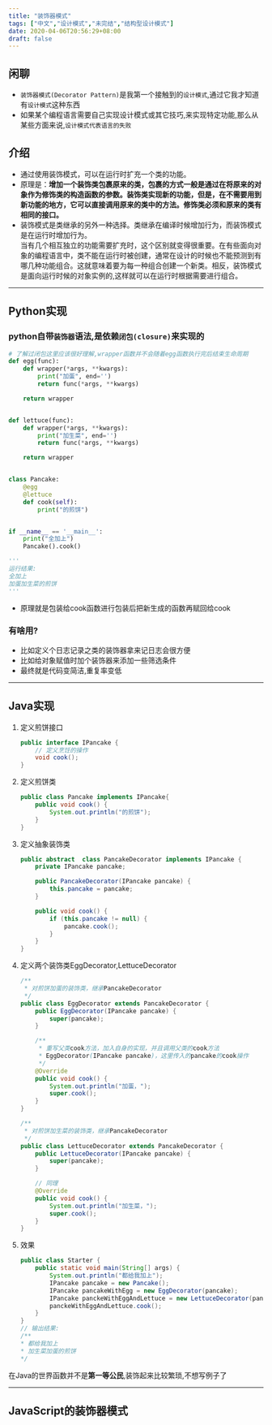 ```yaml
---
title: "装饰器模式"
tags: ["中文","设计模式","未完结","结构型设计模式"]
date: 2020-04-06T20:56:29+08:00
draft: false  
---
```

## 闲聊  
* `装饰器模式(Decorator Pattern)`是我第一个接触到的`设计模式`,通过它我才知道有`设计模式`这种东西  
* 如果某个编程语言需要自己实现设计模式或其它技巧,来实现特定功能,那么从某些方面来说,`设计模式代表语言的失败`  

## 介绍  
* 通过使用装饰模式，可以在运行时扩充一个类的功能。  
* 原理是：**增加一个装饰类包裹原来的类，包裹的方式一般是通过在将原来的对象作为修饰类的构造函数的参数。装饰类实现新的功能，但是，在不需要用到新功能的地方，它可以直接调用原来的类中的方法。修饰类必须和原来的类有相同的接口。**  
* 装饰模式是类继承的另外一种选择。类继承在编译时候增加行为，而装饰模式是在运行时增加行为。  
  当有几个相互独立的功能需要扩充时，这个区别就变得很重要。在有些面向对象的编程语言中，类不能在运行时被创建，通常在设计的时候也不能预测到有哪几种功能组合。这就意味着要为每一种组合创建一个新类。相反，装饰模式是面向运行时候的对象实例的,这样就可以在运行时根据需要进行组合。  

------

## Python实现  

### python自带`装饰器`语法,是依赖`闭包(closure)`来实现的  

```python
# 了解过闭包这里应该很好理解,wrapper函数并不会随着egg函数执行完后结束生命周期
def egg(func):
    def wrapper(*args, **kwargs):
        print("加蛋", end='')
        return func(*args, **kwargs)

    return wrapper


def lettuce(func):
    def wrapper(*args, **kwargs):
        print("加生菜", end='')
        return func(*args, **kwargs)

    return wrapper


class Pancake:
    @egg
    @lettuce
    def cook(self):
        print("的煎饼")


if __name__ == '__main__':
    print("全加上")
    Pancake().cook()

'''
运行结果:
全加上
加蛋加生菜的煎饼
'''
```

* 原理就是包装给cook函数进行包装后把新生成的函数再赋回给cook  

### 有啥用?  

* 比如定义个日志记录之类的装饰器拿来记日志会很方便  
* 比如给对象赋值时加个装饰器来添加一些筛选条件  
* 最终就是代码变简洁,重复率变低  

---

## Java实现  

1. 定义煎饼接口  

   ```java
   public interface IPancake {
       // 定义烹饪的操作
       void cook();
   }
   ```

2. 定义煎饼类  

   ```java
   public class Pancake implements IPancake{
       public void cook() {
           System.out.println("的煎饼");
       }
   }
   ```

3. 定义抽象装饰类  

   ```java
   public abstract  class PancakeDecorator implements IPancake {
       private IPancake pancake;
   
       public PancakeDecorator(IPancake pancake) {
           this.pancake = pancake;
       }
   
       public void cook() {
           if (this.pancake != null) {
               pancake.cook();
           }
       }
   }
   ```

4. 定义两个装饰类EggDecorator,LettuceDecorator

   ```java
   /**
    * 对煎饼加蛋的装饰类，继承PancakeDecorator
    */
   public class EggDecorator extends PancakeDecorator {
       public EggDecorator(IPancake pancake) {
           super(pancake);
       }
   
       /**
        * 重写父类cook方法，加入自身的实现，并且调用父类的cook方法
        * EggDecorator(IPancake pancake)，这里传入的pancake的cook操作
        */
       @Override
       public void cook() {
           System.out.println("加蛋，");
           super.cook();
       }
   }
   ```

   ```java
   /**
    * 对煎饼加生菜的装饰类，继承PancakeDecorator
    */
   public class LettuceDecorator extends PancakeDecorator {
       public LettuceDecorator(IPancake pancake) {
           super(pancake);
       }
   
       // 同理
       @Override
       public void cook() {
           System.out.println("加生菜，");
           super.cook();
       }
   }
   ```

5. 效果  

   ```java
   public class Starter {
       public static void main(String[] args) {
           System.out.println("都给我加上");
           IPancake pancake = new Pancake();
           IPancake pancakeWithEgg = new EggDecorator(pancake);
           IPancake panckeWithEggAndLettuce = new LettuceDecorator(pancakeWithEgg);
           panckeWithEggAndLettuce.cook();
       }
   }
   // 输出结果:
   /**
   * 都给我加上
   * 加生菜加蛋的煎饼
   */
   ```


在Java的世界函数并不是**第一等公民**,装饰起来比较繁琐,不想写例子了  

---

## JavaScript的装饰器模式  

